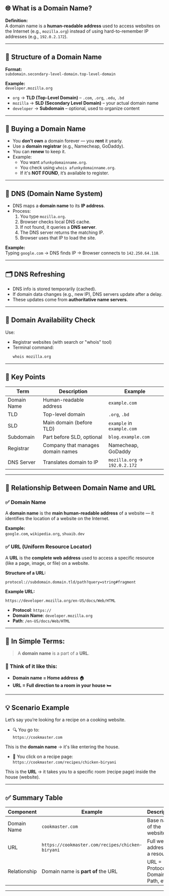 ## 🌐 What is a Domain Name?

**Definition:**  
A domain name is a **human-readable address** used to access websites on the Internet (e.g., `mozilla.org`) instead of using hard-to-remember IP addresses (e.g., `192.0.2.172`).

---

## 🧩 Structure of a Domain Name

**Format:**  
`subdomain.secondary-level-domain.top-level-domain`

**Example:**  
`developer.mozilla.org`

- `org` → **TLD (Top-Level Domain)** – `.com`, `.org`, `.edu`, `.bd`
- `mozilla` → **SLD (Secondary Level Domain)** – your actual domain name
- `developer` → **Subdomain** – optional, used to organize content

---

## 🛒 Buying a Domain Name

- You **don’t own** a domain forever — you **rent** it yearly.
- Use a **domain registrar** (e.g., Namecheap, GoDaddy).
- You can **renew** to keep it.
- Example:
  - You want `afunkydomainname.org`.
  - You check using `whois afunkydomainname.org`.
  - If it's **NOT FOUND**, it’s available to register.

---

## 🧭 DNS (Domain Name System)

- DNS maps a **domain name** to its **IP address**.
- Process:
  1. You type `mozilla.org`.
  2. Browser checks local DNS cache.
  3. If not found, it queries a **DNS server**.
  4. The DNS server returns the matching IP.
  5. Browser uses that IP to load the site.

**Example:**  
Typing `google.com` → DNS finds IP → Browser connects to `142.250.64.110`.

---

## 🗂️ DNS Refreshing

- DNS info is stored temporarily (cached).
- If domain data changes (e.g., new IP), DNS servers update after a delay.
- These updates come from **authoritative name servers**.

---

## 🔎 Domain Availability Check

Use:
- Registrar websites (with search or "whois" tool)
- Terminal command:  
  ```bash
  whois mozilla.org
  ```

---

## 📝 Key Points

| Term         | Description                          | Example             |
|--------------|--------------------------------------|---------------------|
| Domain Name  | Human-readable address                | `example.com`       |
| TLD          | Top-level domain                      | `.org`, `.bd`       |
| SLD          | Main domain (before TLD)              | `example` in `example.com` |
| Subdomain    | Part before SLD, optional             | `blog.example.com`  |
| Registrar    | Company that manages domain names     | Namecheap, GoDaddy  |
| DNS Server   | Translates domain to IP               | `mozilla.org` → `192.0.2.172` |

---

## 🔗 Relationship Between Domain Name and URL

### ✅ **Domain Name**  
A **domain name** is the **main human-readable address** of a website — it identifies the location of a website on the Internet.

**Example:**  
`google.com`, `wikipedia.org`, `shuaib.dev`

### ✅ **URL (Uniform Resource Locator)**  
A **URL** is the **complete web address** used to access a specific resource (like a page, image, or file) on a website.

**Structure of a URL:**
```
protocol://subdomain.domain.tld/path?query=string#fragment
```

**Example URL:**
```
https://developer.mozilla.org/en-US/docs/Web/HTML
```

- **Protocol**: `https://`
- **Domain Name**: `developer.mozilla.org`
- **Path**: `/en-US/docs/Web/HTML`

---

## 🧠 In Simple Terms:

> A **domain name** is a part of a **URL**.

### 📌 Think of it like this:
- **Domain name = Home address** 🏠
- **URL = Full direction to a room in your house** 🛏️

---

## 💡 Scenario Example

Let’s say you’re looking for a recipe on a cooking website.

- 🔍 You go to:  
  `https://cookmaster.com`

This is the **domain name** → it's like entering the house.

- 🍲 You click on a recipe page:  
  `https://cookmaster.com/recipes/chicken-biryani`

This is the **URL** → it takes you to a specific room (recipe page) inside the house (website).

---

## ✅ Summary Table

| Component     | Example                             | Description                             |
|---------------|-------------------------------------|-----------------------------------------|
| Domain Name   | `cookmaster.com`                    | Base name of the website                |
| URL           | `https://cookmaster.com/recipes/chicken-biryani` | Full web address to a resource          |
| Relationship  | Domain name is **part of** the URL  | URL = Protocol + Domain + Path, etc.    |

---

